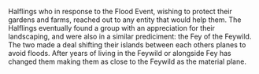 Halflings who in response to the Flood Event, wishing to protect their gardens and farms, reached out to any entity that would help them. The Halflings eventually found a group with an appreciation for their landscaping, and were also in a similar prediciment: the Fey of the Feywild. The two made a deal shifting their islands between each others planes to avoid floods. After years of living in the Feywild or alongside Fey has changed them making them as close to the Feywild as the material plane.
